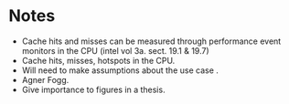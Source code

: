 # Notes
* Cache hits and misses can be measured through performance event monitors in the CPU (intel vol 3a. sect. 19.1 & 19.7)
* Cache hits, misses, hotspots in the CPU.
* Will need to make assumptions about the use case .
* Agner Fogg.
* Give importance to figures in a thesis.